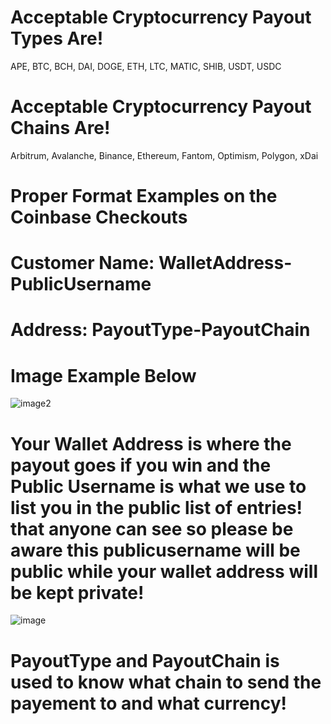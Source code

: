# Acceptable Cryptocurrency Payout Types Are!
APE, BTC, BCH, DAI, DOGE, ETH, LTC, MATIC, SHIB, USDT, USDC

# Acceptable Cryptocurrency Payout Chains Are!
Arbitrum, Avalanche, Binance, Ethereum, Fantom, Optimism, Polygon, xDai

# Proper Format Examples on the Coinbase Checkouts
# Customer Name: WalletAddress-PublicUsername
# Address: PayoutType-PayoutChain
# Image Example Below 
![image2](https://user-images.githubusercontent.com/8825800/205462406-dc8eba09-dbe3-449b-80e9-37ae0dcfb494.png)
# Your Wallet Address is where the payout goes if you win and the Public Username is what we use to list you in the public list of entries! that anyone can see so please be aware this publicusername will be public while your wallet address will be kept private!
![image](https://user-images.githubusercontent.com/8825800/205462405-c7bd1b2c-1aec-4d58-aaa6-85247993b012.png)
# PayoutType and PayoutChain is used to know what chain to send the payement to and what currency!
